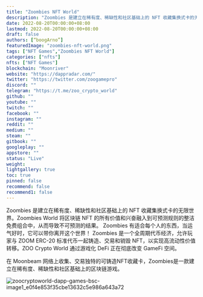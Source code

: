 ```yaml
---
title: "Zoombies NFT World"
description: "Zoombies 是建立在稀有度、稀缺性和社区基础上的 NFT 收藏集换式卡的无限世界。"
date: 2022-08-20T00:00:00+08:00
lastmod: 2022-08-20T00:00:00+08:00
draft: false
authors: [“boogArno”]
featuredImage: "zoombies-nft-world.png"
tags: ["NFT Games","Zoombies NFT World"]
categories: ["nfts"]
nfts: ["NFT Games"]
blockchain: "Moonriver"
website: "https://dappradar.com/"
twitter: "https://twitter.com/zoogamepro"
discord: ""
telegram: "https://t.me/zoo_crypto_world"
github: ""
youtube: ""
twitch: ""
facebook: ""
instagram: ""
reddit: ""
medium: ""
steam: ""
gitbook: ""
googleplay: ""
appstore: ""
status: "Live"
weight: 
lightgallery: true
toc: true
pinned: false
recommend: false
recommend1: false
---
```

Zoombies 是建立在稀有度、稀缺性和社区基础上的 NFT 收藏集换式卡的无限世界。Zoombies World 将区块链 NFT 的所有价值和兴奋融入到可预测规则的整洁免费组合中，从而导致不可预测的结果。 Zoombies 有适合每个人的东西，当运气好时，它可以带你离开这个世界！ Zoombies 是一个全周期代币经济，允许玩家与 ZOOM ERC-20 标准代币一起铸造、交易和销毁 NFT，以实现高流动性价值转移。ZOO Crypto World 通过游戏化 DeFi 正在彻底改变 GameFi 空间。

在 Moonbeam 网络上收集、交易独特的可铸造NFT收藏卡，Zoombies是一款建立在稀有度、稀缺性和社区基础上的区块链游戏。

![zoocryptoworld-dapp-games-bsc-image1_e0f4e853f35cbe13632c5e986a643a72](zoocryptoworld-dapp-games-bsc-image1_e0f4e853f35cbe13632c5e986a643a72.png)